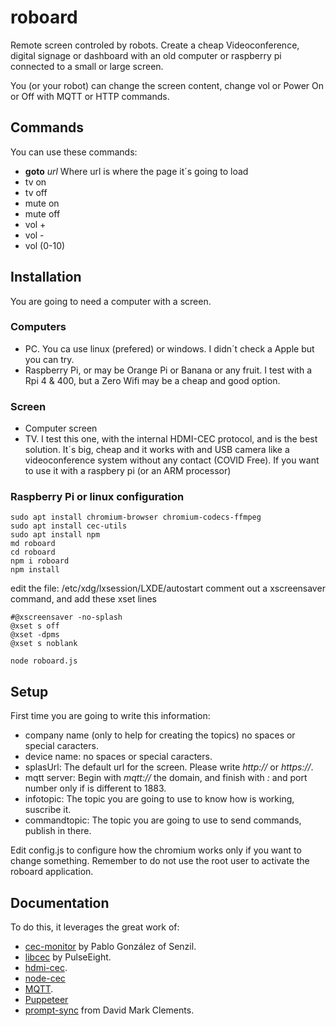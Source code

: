 # roboard

Remote screen controled by robots. Create a cheap Videoconference, digital signage or dashboard with an old computer or raspberry pi connected to a small or large screen.

You (or your robot) can change the screen content, change vol or Power On or Off with MQTT or HTTP commands.

## Commands

You can use these commands:

- **goto** *url* Where url is where the page it´s going to load
- tv on
- tv off
- mute on
- mute off
- vol +
- vol -
- vol (0-10)

## Installation

You are going to need a computer with a screen.

### Computers

- PC. You ca use linux (prefered) or windows. I didn´t check a Apple but you can try.
- Raspberry Pi, or may be Orange Pi or Banana or any fruit. I test with a Rpi 4 & 400, but a Zero Wifi may be a cheap and good option.

### Screen

- Computer screen
- TV. I test this one, with the internal HDMI-CEC protocol, and is the best solution. It´s big, cheap and it works with and USB camera like a videoconference system without any contact (COVID Free).
If you want to use it with a raspbery pi (or an ARM processor)

### Raspberry Pi or linux configuration

```console
sudo apt install chromium-browser chromium-codecs-ffmpeg
sudo apt install cec-utils
sudo apt install npm
md roboard
cd roboard
npm i roboard
npm install
```

edit the file: /etc/xdg/lxsession/LXDE/autostart
comment out a xscreensaver command, and add these xset lines

```script
#@xscreensaver -no-splash
@xset s off
@xset -dpms
@xset s noblank
```

```console
node roboard.js
```

## Setup

First time you are going to write this information:

- company name (only to help for creating the topics) no spaces or special caracters.
- device name: no spaces or special caracters.
- splasUrl: The default url for the screen. Please write *http://* or *https://*.
- mqtt server: Begin with *mqtt://* the domain, and finish with *:* and port number only if is different to 1883.
- infotopic: The topic you are going to use to know how is working, suscribe it.
- commandtopic: The topic you are going to use to send commands, publish in there.

Edit config.js to configure how the chromium works only if you want to change something.
Remember to do not use the root user to activate the roboard application.

## Documentation

To do this, it leverages the great work of:

- [cec-monitor](https://github.com/senzil/cec-monitor) by Pablo González of Senzil.
- [libcec](https://github.com/Pulse-Eight/libcec) by PulseEight.
- [hdmi-cec](https://github.com/jvanharn/node-hdmi-cec).
- [node-cec](https://github.com/patlux/node-cec)
- [MQTT](https://www.npmjs.com/package/mqtt).
- [Puppeteer](https://github.com/puppeteer/puppeteer)
- [prompt-sync](https://github.com/heapwolf/prompt-sync) from David Mark Clements.
